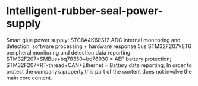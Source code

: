 # Intelligent-rubber-seal-power-supply
Smart glue power supply: STC8A4K60S12 ADC internal monitoring and detection, 
software processing + hardware response 5us STM32F207VET6 peripheral monitoring and detection data reporting:
STM32F207+SMBus+bq78350+bq76930 = AEF battery protection;
STM32F207+RT-thread+CAN+Ethernet = Battery data reporting; 
In order to protect the company’s property,this part of the content does not involve the main core content.
